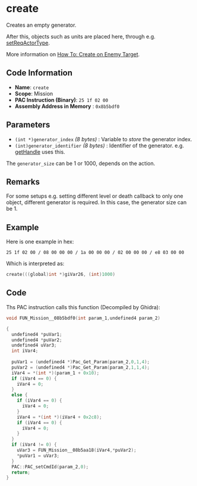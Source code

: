 # create

Creates an empty generator.

After this, objects such as units are placed here, through e.g. [setReqActorType](./setreqactortype.md).

More information on [How To: Create on Enemy Target](./guide/how-to-create-an-enemy-target.md).

## Code Information

- **Name**: `create`
- **Scope**: Mission
- **PAC Instruction (Binary)**: `25 1f 02 00`
- **Assembly Address in Memory** : `0x8b5bdf0`

## Parameters

- `(int *)generator_index` *(8 bytes)* : Variable to *store* the generator index.
- `(int)generator_identifier` *(8 bytes)* : Identifier of the generator. e.g. [getHandle](./gethandle.md) uses this.

The `generator_size` can be 1 or 1000, depends on the action.

## Remarks

For some setups e.g. setting different level or death callback to only one object, different generator is required. In this case, the generator size can be 1.

## Example

Here is one example in hex:

```25 1f 02 00 / 08 00 00 00 / 1a 00 00 00 / 02 00 00 00 / e8 03 00 00```

Which is interpreted as:

```c
create(((global)int *)giVar26, (int)1000)
```

## Code

Ths PAC instruction calls this function (Decompiled by Ghidra):

```c
void FUN_Mission__08b5bdf0(int param_1,undefined4 param_2)

{
  undefined4 *puVar1;
  undefined4 *puVar2;
  undefined4 uVar3;
  int iVar4;
  
  puVar1 = (undefined4 *)Pac_Get_Param(param_2,0,1,4);
  puVar2 = (undefined4 *)Pac_Get_Param(param_2,1,1,4);
  iVar4 = *(int *)(param_1 + 0x10);
  if (iVar4 == 0) {
    iVar4 = 0;
  }
  else {
    if (iVar4 == 0) {
      iVar4 = 0;
    }
    iVar4 = *(int *)(iVar4 + 0x2c8);
    if (iVar4 == 0) {
      iVar4 = 0;
    }
  }
  if (iVar4 != 0) {
    uVar3 = FUN_Mission__08b5aa18(iVar4,*puVar2);
    *puVar1 = uVar3;
  }
  PAC::PAC_setCmdId(param_2,0);
  return;
}
```

